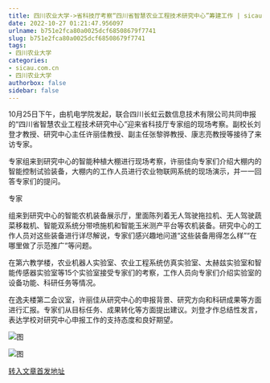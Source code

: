 ```yaml
---
title: 四川农业大学->省科技厅考察“四川省智慧农业工程技术研究中心”筹建工作 | sicau.com.cn
date: 2022-10-27 01:21:47.956097
urlname: b751e2fca80a0025dcf68508679f7741
slug: b751e2fca80a0025dcf68508679f7741
tags: 
- 四川农业大学
categories:
- sicau.com.cn
- 四川农业大学
authorbox: false
sidebar: false
---
```

10月25日下午，由机电学院发起，联合四川长虹云数信息技术有限公司共同申报的“四川省智慧农业工程技术研究中心”迎来省科技厅专家组的现场考察。副校长刘登才教授、研究中心主任许丽佳教授、副主任张黎骅教授、康志亮教授等接待了来访专家。

专家组来到研究中心的智能种植大棚进行现场考察，许丽佳向专家们介绍大棚内的智能控制试验装备，大棚内的工作人员进行农业物联网系统的现场演示，并一一回答专家们的提问。

专家
<!--more-->
组来到研究中心的智能农机装备展示厅，里面陈列着无人驾驶拖拉机、无人驾驶蔬菜移栽机、智能双系统分带喷施机和智能玉米测产平台等农机装备。研究中心的工作人员对这些装备进行详尽解说，专家们感兴趣地问道“这些装备用得怎么样”“在哪里做了示范推广”等问题。

在第六教学楼，农业机器人实验室、农业工程系统仿真实验室、太赫兹实验室和智能传感器实验室等15个实验室接受专家们的考察，工作人员向专家们介绍实验室的设备功能、科研任务等情况。

在逸夫楼第二会议室，许丽佳从研究中心的申报背景、研究方向和科研成果等方面进行汇报。专家们从目标任务、成果转化等方面提出建议。刘登才作总结性发言，表达学校对研究中心申报工作的支持态度和良好期望。

![图](https://news.sicau.edu.cn/__local/F/62/CE/C9699B8D9988E0E69FC1FAD7C32_47FFFC64_236F2.jpg)

![图](https://news.sicau.edu.cn/__local/2/42/26/8A759A32F1B28AD45CA340FFB71_1EE040A0_34ADE.jpg)

[转入文章首发地址](https://news.sicau.edu.cn/info/1078/69964.htm)